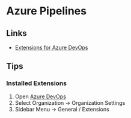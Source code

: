 # Azure Pipelines

## Links

- [Extensions for Azure DevOps](https://marketplace.visualstudio.com/azuredevops)

## Tips

### Installed Extensions

1. Open [Azure DevOps](https://dev.azure.com/)
2. Select Organization -> Organization Settings
3. Sidebar Menu -> General / Extensions

<!--
schedules:
- cron: '0 0 * * *'
  displayName: Daily midnight build
  branches:
    include:
    - main
-->
